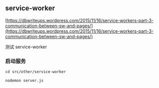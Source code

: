 ## service-worker

[https://dbwriteups.wordpress.com/2015/11/16/service-workers-part-3-communication-between-sw-and-pages/](https://dbwriteups.wordpress.com/2015/11/16/service-workers-part-3-communication-between-sw-and-pages/)

测试 service-worker




### 启动服务



```
cd src/other/service-worker

nodemon server.js
```

